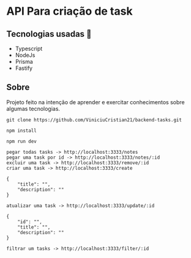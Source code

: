 # API Para criação de task

## Tecnologias usadas 🚩

- Typescript 
- NodeJs
- Prisma
- Fastify

## Sobre<br>

Projeto feito na intenção de aprender e exercitar conhecimentos sobre algumas tecnologias.

```
git clone https://github.com/ViniciuCristian21/backend-tasks.git
```
```
npm install

npm run dev
```

```
pegar todas tasks -> http://localhost:3333/notes
pegar uma task por id -> http://localhost:3333/notes/:id
excluir uma task -> http://localhost:3333/remove/:id
criar uma task -> http://localhost:3333/create

{
    "title": "",
    "description": ""
}

atualizar uma task -> http://localhost:3333/update/:id

{
    "id": "",
    "title": "",
    "description": ""
}

filtrar um tasks -> http://localhost:3333/filter/:id

```